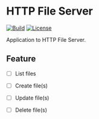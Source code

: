 # HTTP File Server

[![Build](https://github.com/donghoon-khan/http-file-server/actions/workflows/build.yml/badge.svg)](https://github.com/donghoon-khan/http-file-server/actions/workflows/build.yml)
[![License](https://img.shields.io/badge/License-Apache%202.0-blue.svg)](https://opensource.org/licenses/Apache-2.0)

Application to HTTP File Server.

## Feature

- [ ] List files
- [ ] Create file(s)
- [ ] Update file(s)
- [ ] Delete file(s)
  